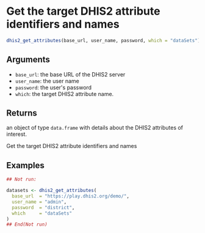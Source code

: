 # Get the target DHIS2 attribute identifiers and names

```r
dhis2_get_attributes(base_url, user_name, password, which = "dataSets")
```

## Arguments

- `base_url`: the base URL of the DHIS2 server
- `user_name`: the user name
- `password`: the user's password
- `which`: the target DHIS2 attribute name.

## Returns

an object of type `data.frame` with details about the DHIS2 attributes of interest.

Get the target DHIS2 attribute identifiers and names

## Examples

```r
## Not run:

datasets <- dhis2_get_attributes(
  base_url  = "https://play.dhis2.org/demo/",
  user_name = "admin",
  password  = "district",
  which     = "dataSets"
)
## End(Not run)
```
